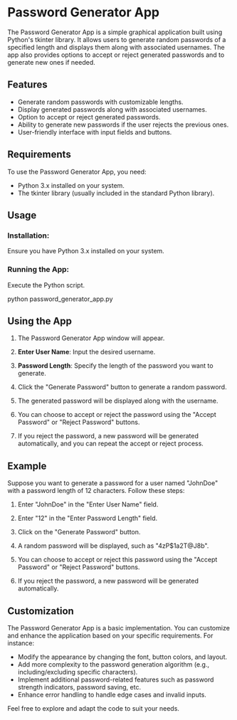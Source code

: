 # Password Generator App

The Password Generator App is a simple graphical application built using Python's tkinter library. It allows users to generate random passwords of a specified length and displays them along with associated usernames. The app also provides options to accept or reject generated passwords and to generate new ones if needed.

## Features

- Generate random passwords with customizable lengths.
- Display generated passwords along with associated usernames.
- Option to accept or reject generated passwords.
- Ability to generate new passwords if the user rejects the previous ones.
- User-friendly interface with input fields and buttons.

## Requirements

To use the Password Generator App, you need:

- Python 3.x installed on your system.
- The tkinter library (usually included in the standard Python library).

## Usage

### Installation:

Ensure you have Python 3.x installed on your system.

### Running the App:

Execute the Python script.

python password_generator_app.py

## Using the App

1. The Password Generator App window will appear.

2. **Enter User Name**: Input the desired username.

3. **Password Length**: Specify the length of the password you want to generate.

4. Click the "Generate Password" button to generate a random password.

5. The generated password will be displayed along with the username.

6. You can choose to accept or reject the password using the "Accept Password" or "Reject Password" buttons.

7. If you reject the password, a new password will be generated automatically, and you can repeat the accept or reject process.

## Example

Suppose you want to generate a password for a user named "JohnDoe" with a password length of 12 characters. Follow these steps:

1. Enter "JohnDoe" in the "Enter User Name" field.

2. Enter "12" in the "Enter Password Length" field.

3. Click on the "Generate Password" button.

4. A random password will be displayed, such as "4zP$1a2T@J8b".

5. You can choose to accept or reject this password using the "Accept Password" or "Reject Password" buttons.

6. If you reject the password, a new password will be generated automatically.

## Customization

The Password Generator App is a basic implementation. You can customize and enhance the application based on your specific requirements. For instance:

- Modify the appearance by changing the font, button colors, and layout.
- Add more complexity to the password generation algorithm (e.g., including/excluding specific characters).
- Implement additional password-related features such as password strength indicators, password saving, etc.
- Enhance error handling to handle edge cases and invalid inputs.

Feel free to explore and adapt the code to suit your needs.

